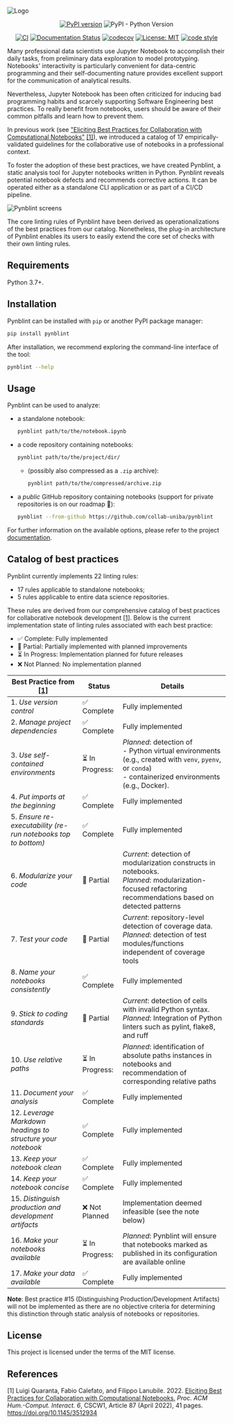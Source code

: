 ![Logo](https://user-images.githubusercontent.com/13979989/158653487-149633b8-ba85-4a11-976a-70eabc7d0df0.svg)

<div align="center">

[![PyPI version](https://badge.fury.io/py/pynblint.svg)](https://badge.fury.io/py/pynblint)
![PyPI - Python Version](https://img.shields.io/pypi/pyversions/pynblint)

[![CI](https://github.com/collab-uniba/pynblint/actions/workflows/CI.yml/badge.svg)](https://github.com/collab-uniba/pynblint/actions/workflows/CI.yml)
[![Documentation Status](https://readthedocs.org/projects/pynblint/badge/?version=latest)](https://pynblint.readthedocs.io/en/latest/?badge=latest)
[![codecov](https://codecov.io/gh/collab-uniba/pynblint/branch/master/graph/badge.svg?token=CSX10BJ1CU)](https://codecov.io/gh/collab-uniba/pynblint)
[![License: MIT](https://img.shields.io/badge/License-MIT-yellow.svg)](https://opensource.org/licenses/MIT)
[![code style](https://img.shields.io/badge/code%20style-black-000000.svg)](https://github.com/psf/black)

</div>

Many professional data scientists use Jupyter Notebook to accomplish their daily tasks, from preliminary data exploration to model prototyping. Notebooks' interactivity is particularly convenient for data-centric programming and their self-documenting nature provides excellent support for the communication of analytical results.

Nevertheless, Jupyter Notebook has been often criticized for inducing bad programming habits and scarcely supporting Software Engineering best practices. To really benefit from notebooks, users should be aware of their common pitfalls and learn how to prevent them.

In previous work (see ["Eliciting Best Practices for Collaboration with Computational Notebooks"](https://arxiv.org/abs/2202.07233) [\[1\]](#references)), we introduced a catalog of 17 empirically-validated guidelines for the collaborative use of notebooks in a professional context.

To foster the adoption of these best practices, we have created Pynblint, a static analysis tool for Jupyter notebooks written in Python. Pynblint reveals potential notebook defects and recommends corrective actions. It can be operated either as a standalone CLI application or as part of a CI/CD pipeline.

![Pynblint screens](https://user-images.githubusercontent.com/13979989/158661765-7a71e646-cde7-4e69-957d-a8f3af440101.svg)

The core linting rules of Pynblint have been derived as operationalizations of the best practices from our catalog. Nonetheless, the plug-in architecture of Pynblint enables its users to easily extend the core set of checks with their own linting rules.

## Requirements

Python 3.7+.

## Installation

Pynblint can be installed with `pip` or another PyPI package manager:

```bash
pip install pynblint
```

After installation, we recommend exploring the command-line interface of the tool:

```bash
pynblint --help
```

<!-- To use Pynblint, clone this repository and install it with [Poetry](https://python-poetry.org):

```bash
poetry install --no-dev
```

To install Pynblint for development purposes, simply omit the `--no-dev` option:

```bash
poetry install
``` -->

## Usage

Pynblint can be used to analyze:

- a standalone notebook:

    ```bash
    pynblint path/to/the/notebook.ipynb
    ```

- a code repository containing notebooks:

    ```bash
    pynblint path/to/the/project/dir/
    ```

  - (possibly also compressed as a `.zip` archive):

      ```bash
      pynblint path/to/the/compressed/archive.zip
      ```

- a _public_ GitHub repository containing notebooks
  (support for private repositories is on our roadmap 🙂):

    ```bash
    pynblint --from-github https://github.com/collab-uniba/pynblint
    ```

For further information on the available options, please refer to the project [documentation](https://pynblint.readthedocs.io/en/latest/?badge=latest).

## Catalog of best practices

Pynblint currently implements 22 linting rules:

- 17 rules applicable to standalone notebooks;
- 5 rules applicable to entire data science repositories.

These rules are derived from our comprehensive catalog of best practices for collaborative notebook development [\[1\]](#references). Below is the current implementation state of linting rules associated with each best practice:

- :white_check_mark: Complete: Fully implemented
- :jigsaw: Partial: Partially implemented with planned improvements
- :hourglass_flowing_sand: In Progress: Implementation planned for future releases
- :x: Not Planned: No implementation planned

| Best Practice from [\[1\]](#references)                       | **Status**                            | Details                                                                                                                                                     |
| ------------------------------------------------------------- | ------------------------------------- | ----------------------------------------------------------------------------------------------------------------------------------------------------------- |
| 1. *Use version control*                                      | :white_check_mark: Complete           | Fully implemented                                                                                                                                           |
| 2. *Manage project dependencies*                              | :white_check_mark: Complete           | Fully implemented                                                                                                                                           |
| 3. *Use self-contained environments*                          | :hourglass_flowing_sand: In Progress: | *Planned*: detection of<br>- Python virtual environments (e.g., created with `venv`, `pyenv`, or `conda`)<br>- containerized environments (e.g., Docker).   |
| 4. *Put imports at the beginning*                             | :white_check_mark: Complete           | Fully implemented                                                                                                                                           |
| 5. *Ensure re-executability (re-run notebooks top to bottom)* | :white_check_mark: Complete           | Fully implemented                                                                                                                                           |
| 6. *Modularize your code*                                     | :jigsaw: Partial                | *Current*: detection of modularization constructs in notebooks.<br>*Planned*: modularization-focused refactoring recommendations based on detected patterns |
| 7. *Test your code*                                           | :jigsaw: Partial                | *Current*: repository-level detection of coverage data.<br>*Planned*: detection of test modules/functions independent of coverage tools                     |
| 8. *Name your notebooks consistently*                         | :white_check_mark: Complete           | Fully implemented                                                                                                                                           |
| 9. *Stick to coding standards*                                | :jigsaw: Partial                | *Current*: detection of cells with invalid Python syntax.<br>*Planned*: Integration of Python linters such as pylint, flake8, and ruff                      |
| 10. *Use relative paths*                                      | :hourglass_flowing_sand: In Progress: | *Planned*: identification of absolute paths instances in notebooks and recommendation of corresponding relative paths                                       |
| 11. *Document your analysis*                                  | :white_check_mark: Complete           | Fully implemented                                                                                                                                           |
| 12. *Leverage Markdown headings to structure your notebook*   | :white_check_mark: Complete           | Fully implemented                                                                                                                                           |
| 13. *Keep your notebook clean*                                | :white_check_mark: Complete           | Fully implemented                                                                                                                                           |
| 14. *Keep your notebook concise*                              | :white_check_mark: Complete           | Fully implemented                                                                                                                                           |
| 15. *Distinguish production and development artifacts*        | :x: Not Planned                       | Implementation deemed infeasible (see the note below)                                                                                                       |
| 16. *Make your notebooks available*                           | :hourglass_flowing_sand: In Progress: | *Planned*: Pynblint will ensure that notebooks marked as published in its configuration are available online                                                |
| 17. *Make your data available*                                | :white_check_mark: Complete           | Fully implemented                                                                                                                                           |
**Note**: Best practice #15 (Distinguishing Production/Development Artifacts) will not be implemented as there are no objective criteria for determining this distinction through static analysis of notebooks or repositories.

## License

This project is licensed under the terms of the MIT license.

## References

[1] Luigi Quaranta, Fabio Calefato, and Filippo Lanubile. 2022. [Eliciting Best Practices for Collaboration with Computational Notebooks.](https://arxiv.org/abs/2202.07233) _Proc. ACM Hum.-Comput. Interact. 6_, CSCW1, Article 87 (April 2022), 41 pages. <https://doi.org/10.1145/3512934>
